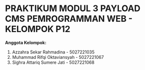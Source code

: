 # PRAKTIKUM MODUL 3 PAYLOAD CMS PEMROGRAMMAN WEB - KELOMPOK P12
**Anggota Kelompok:**
1. Azzahra Sekar Rahmadina - 5027221035
2. Muhammad Rifqi Oktaviansyah - 5027221067
3. Sighra Attariq Sumere Jati - 5027221068